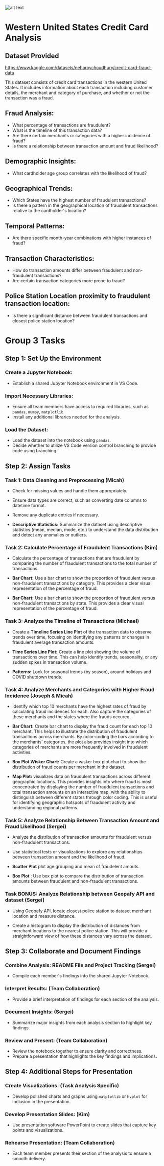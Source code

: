 ![alt text](Project1_ReadME_graphic.png)

# Western United States Credit Card Analysis

## Dataset Provided

https://www.kaggle.com/datasets/neharoychoudhury/credit-card-fraud-data

This dataset consists of credit card transactions in the western United States. It includes information about each transaction including customer details, the merchant and category of purchase, and whether or not the transaction was a fraud.

## Fraud Analysis:

- What percentage of transactions are fraudulent?
- What is the timeline of this transaction data? 
- Are there certain merchants or categories with a higher incidence of fraud?
- Is there a relationship between transaction amount and fraud likelihood?

## Demographic Insights:

- What cardholder age group correlates with the likelihood of fraud?

## Geographical Trends:

- Which States have the highest number of fraudulent transactions?
- Is there a pattern in the geographical location of fraudulent transactions relative to the cardholder's location?

## Temporal Patterns:

- Are there specific month-year combinations with higher instances of fraud?

## Transaction Characteristics:

- How do transaction amounts differ between fraudulent and non-fraudulent transactions?
- Are certain transaction categories more prone to fraud?

## Police Station Location proximity to fraudulent transaction location:

- Is there a significant distance between fraudulent transactions and closest police station location?

# Group 3 Tasks 

## Step 1: Set Up the Environment

### Create a Jupyter Notebook:

- Establish a shared Jupyter Notebook environment in VS Code. 

### Import Necessary Libraries:

- Ensure all team members have access to required libraries, such as `pandas`, `numpy`, `matplotlib`. 
- Install any additional libraries needed for the analysis.

### Load the Dataset:

- Load the dataset into the notebook using `pandas`.
- Decide whether to utilize VS Code version control branching to provide code using branching. 

## Step 2: Assign Tasks

### Task 1: Data Cleaning and Preprocessing (Micah)

- Check for missing values and handle them appropriately.
- Ensure data types are correct, such as converting date columns to datetime format.
- Remove any duplicate entries if necessary.

- **Descriptive Statistics:** Summarize the dataset using descriptive statistics (mean, median, mode, etc.) to understand the data distribution and detect any anomalies or outliers.

### Task 2: Calculate Percentage of Fraudulent Transactions (Kim)

- Calculate the percentage of transactions that are fraudulent by comparing the number of fraudulent transactions to the total number of transactions.

- **Bar Chart:** Use a bar chart to show the proportion of fraudulent versus non-fraudulent transactions by category. This provides a clear visual representation of the percentage of fraud.

- **Bar Chart:** Use a bar chart to show the proportion of fraudulent versus non-fraudulent transactions by state. This provides a clear visual representation of the percentage of fraud.


### Task 3: Analyze the Timeline of Transactions (Michael)

- Create a **Timeline Series Line Plot** of the transaction data to observe trends over time, focusing on identifying any patterns or changes in fraudulent average transaction amounts. 
  
- **Time Series Line Plot:** Create a line plot showing the volume of transactions over time. This can help identify trends, seasonality, or any sudden spikes in transaction volume.

- **Patterns:** Look for seasonal trends (by season), around holidays and COVID shutdown trends. 

### Task 4: Analyze Merchants and Categories with Higher Fraud Incidence (Joseph & Micah)

- Identify which top 10 merchants have the highest rates of fraud by calculating fraud incidences for each. Also capture the categories of these merchants and the states where the frauds occured.    

- **Bar Chart:** Create bar chart to display the fraud count for each top 10 merchant. This helps to illustrate the distribution of fraudulent transactions across merchants. By color-coding the bars according to the merchants' categories, the plot also provides insight into which categories of merchants are more frequently involved in fraudulent activities. 

- **Box Plot Wisker Chart:** Create a wisker box plot chart to show the distribution of fraud counts per merchant in the dataset. 

- **Map Plot:** visualizes data on fraudulent transactions across different geographic locations. This provides insights into where fraud is most concentrated by displaying the number of fraudulent transactions and total transaction amounts on an interactive map, with the ability to distinguish between different states through color coding. This is useful for identifying geographic hotspots of fraudulent activity and understanding regional patterns.


### Task 5: Analyze Relationship Between Transaction Amount and Fraud Likelihood (Sergei)

- Analyze the distribution of transaction amounts for fraudulent versus non-fraudulent transactions.

- Use statistical tests or visualizations to explore any relationships between transaction amount and the likelihood of fraud.

- **Scatter Plot** plot age grouping and mean of fraudelent amouts. 

- **Box Plot :** Use box plot to compare the distribution of transaction amounts between fraudulent and non-fraudulent transactions. 

### Task BONUS: Analyze Relationship between Geopafy API and dataset (Sergei)

- Using Geopafy API, locate closest police station to dataset merchant location and measure distance. 

- Create a histogram to display the distribution of distances from merchant locations to the nearest police station. This will provide a straightforward view of how these distances vary across the dataset.


## Step 3: Collaborate and Document Findings

### Combine Analysis: README File and Project Tracking (Sergei)

- Compile each member's findings into the shared Jupyter Notebook.

### Interpret Results: (Team Collaboration)

- Provide a brief interpretation of findings for each section of the analysis.

### Document Insights: (Sergei)

- Summarize major insights from each analysis section to highlight key findings.

### Review and Present: (Team Collaboration)

- Review the notebook together to ensure clarity and correctness.
- Prepare a presentation that highlights the key findings and implications.

## Step 4: Additional Steps for Presentation

### Create Visualizations: (Task Analysis Specific)

- Develop polished charts and graphs using `matplotlib` or `hvplot` for inclusion in the presentation.

### Develop Presentation Slides: (Kim)

- Use presentation software PowerPoint to create slides that capture key points and visualizations.

### Rehearse Presentation: (Team Collaboration)

- Each team member presents their section of the analysis to ensure a smooth delivery.

